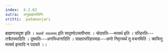 ```yaml
---
index:  4.2.62
sutra:  अनुब्राह्मणादिनिः
vritti:  padamanjari
---
```


ब्राह्मणासदृश इति । `यथार्थे यदव्ययम्` इति सादृश्येऽव्ययीभावः ।
चोदयति---मत्वर्थ इति । परिहरति---तत्रैतस्मादिति । दूषयति---अनभिधानादिति । साक्षात्परिहारमाह---अणो निवृत्त्यर्थं तु वचनमिति । क्वचित्तु मत्वर्थ इत्यादि न पठ्यते ।।
